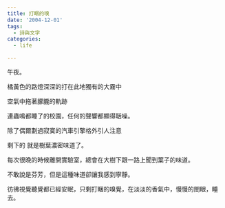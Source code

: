 ```yaml
---
title: 打睏的嗅
date: '2004-12-01'
tags:
  - 詩與文字
categories:
  - life

---
```

午夜。  
  
橘黃色的路燈深深的打在此地獨有的大霧中  
  
空氣中拖著朦朧的軌跡  
  
連蟲鳴都睡了的校園，任何的聲響都顯得聒噪。  
  
除了偶爾劃過寂寞的汽車引擎格外引人注意  
  
剩下的 就是樹葉濃密味道了。  
  
每次很晚的時候離開實驗室，總會在大樹下跟一路上聞到葉子的味道。  
  
不敢說是芬芳，但是這種味道卻讓我感到寧靜。  
  
彷彿視覺聽覺都已經安眠，只剩打睏的嗅覺，在淡淡的香氣中，慢慢的閤眼，睡去。